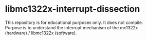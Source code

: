 # libmc1322x-interrupt-dissection
This repository is for educational purposes only. It does not compile. Purpose is to understand the interrupt mechanism of the mc1322x (hardware) / libmc1322x (software). 
